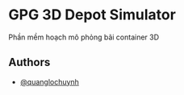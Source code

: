 # GPG 3D Depot Simulator

Phần mềm hoạch mô phỏng bãi container 3D

## Authors

- [@quanglochuynh](https://github.com/quanglochuynh/)
